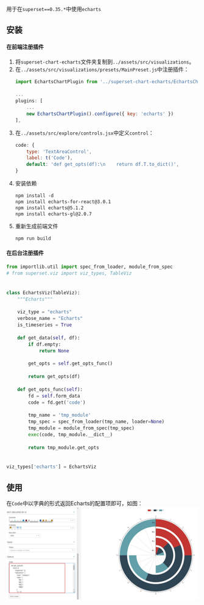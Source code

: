 用于在`superset==0.35.*`中使用`echarts`

## 安装
#### 在前端注册插件
1. 将`superset-chart-echarts`文件夹复制到`../assets/src/visualizations`。
2. 在`../assets/src/visualizations/presets/MainPreset.js`中注册插件：
    ```js
    import EchartsChartPlugin from '../superset-chart-echarts/EchartsChartPlugin';

    ...
    plugins: [
        ...
        new EchartsChartPlugin().configure({ key: 'echarts' })
    ],
    ```
3. 在`../assets/src/explore/controls.jsx`中定义`control`：
    ```js
    code: {
        type: 'TextAreaControl',
        label: t('Code'),
        default: 'def get_opts(df):\n    return df.T.to_dict()',
    }
    ```
4. 安装依赖
    ```shell
    npm install -d
    npm install echarts-for-react@3.0.1
    npm install echarts@5.1.2
    npm install echarts-gl@2.0.7
    ```
5. 重新生成前端文件
    ```shell
    npm run build
    ```
#### 在后台注册插件
```python
from importlib.util import spec_from_loader, module_from_spec
# from superset.viz import viz_types, TableViz


class EchartsViz(TableViz):
    """Echarts"""

    viz_type = "echarts"
    verbose_name = "Echarts"
    is_timeseries = True

    def get_data(self, df):
        if df.empty:
            return None

        get_opts = self.get_opts_func()

        return get_opts(df)

    def get_opts_func(self):
        fd = self.form_data
        code = fd.get('code')

        tmp_name = 'tmp_module'
        tmp_spec = spec_from_loader(tmp_name, loader=None)
        tmp_module = module_from_spec(tmp_spec)
        exec(code, tmp_module.__dict__)

        return tmp_module.get_opts


viz_types['echarts'] = EchartsViz
```

## 使用
在`Code`中以字典的形式返回Echarts的配置项即可，如图：  
![image](/img/screenshot1.jpg)

